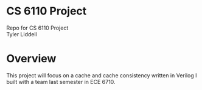 # CS 6110 Project
Repo for CS 6110 Project \
Tyler Liddell 

# Overview
This project will focus on a cache and cache consistency written in Verilog I built with a team last semester in ECE 6710.
